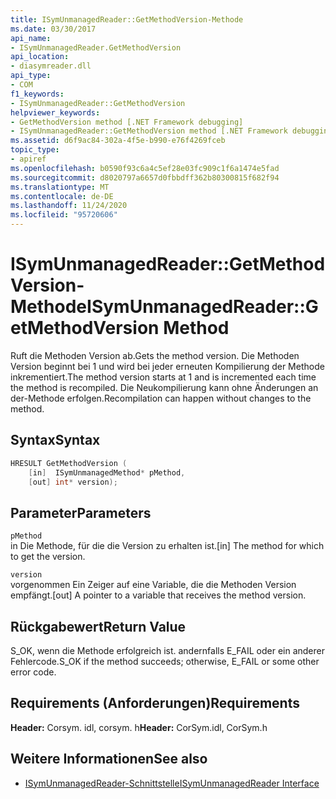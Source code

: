 ```yaml
---
title: ISymUnmanagedReader::GetMethodVersion-Methode
ms.date: 03/30/2017
api_name:
- ISymUnmanagedReader.GetMethodVersion
api_location:
- diasymreader.dll
api_type:
- COM
f1_keywords:
- ISymUnmanagedReader::GetMethodVersion
helpviewer_keywords:
- GetMethodVersion method [.NET Framework debugging]
- ISymUnmanagedReader::GetMethodVersion method [.NET Framework debugging]
ms.assetid: d6f9ac84-302a-4f5e-b990-e76f4269fceb
topic_type:
- apiref
ms.openlocfilehash: b0590f93c6a4c5ef28e03fc909c1f6a1474e5fad
ms.sourcegitcommit: d8020797a6657d0fbbdff362b80300815f682f94
ms.translationtype: MT
ms.contentlocale: de-DE
ms.lasthandoff: 11/24/2020
ms.locfileid: "95720606"
---
```

# <a name="isymunmanagedreadergetmethodversion-method"></a><span data-ttu-id="1fcde-102">ISymUnmanagedReader::GetMethodVersion-Methode</span><span class="sxs-lookup"><span data-stu-id="1fcde-102">ISymUnmanagedReader::GetMethodVersion Method</span></span>

<span data-ttu-id="1fcde-103">Ruft die Methoden Version ab.</span><span class="sxs-lookup"><span data-stu-id="1fcde-103">Gets the method version.</span></span> <span data-ttu-id="1fcde-104">Die Methoden Version beginnt bei 1 und wird bei jeder erneuten Kompilierung der Methode inkrementiert.</span><span class="sxs-lookup"><span data-stu-id="1fcde-104">The method version starts at 1 and is incremented each time the method is recompiled.</span></span> <span data-ttu-id="1fcde-105">Die Neukompilierung kann ohne Änderungen an der-Methode erfolgen.</span><span class="sxs-lookup"><span data-stu-id="1fcde-105">Recompilation can happen without changes to the method.</span></span>  
  
## <a name="syntax"></a><span data-ttu-id="1fcde-106">Syntax</span><span class="sxs-lookup"><span data-stu-id="1fcde-106">Syntax</span></span>  
  
```cpp  
HRESULT GetMethodVersion (  
    [in]  ISymUnmanagedMethod* pMethod,  
    [out] int* version);  
```  
  
## <a name="parameters"></a><span data-ttu-id="1fcde-107">Parameter</span><span class="sxs-lookup"><span data-stu-id="1fcde-107">Parameters</span></span>  

 `pMethod`  
 <span data-ttu-id="1fcde-108">in Die Methode, für die die Version zu erhalten ist.</span><span class="sxs-lookup"><span data-stu-id="1fcde-108">[in] The method for which to get the version.</span></span>  
  
 `version`  
 <span data-ttu-id="1fcde-109">vorgenommen Ein Zeiger auf eine Variable, die die Methoden Version empfängt.</span><span class="sxs-lookup"><span data-stu-id="1fcde-109">[out] A pointer to a variable that receives the method version.</span></span>  
  
## <a name="return-value"></a><span data-ttu-id="1fcde-110">Rückgabewert</span><span class="sxs-lookup"><span data-stu-id="1fcde-110">Return Value</span></span>  

 <span data-ttu-id="1fcde-111">S_OK, wenn die Methode erfolgreich ist. andernfalls E_FAIL oder ein anderer Fehlercode.</span><span class="sxs-lookup"><span data-stu-id="1fcde-111">S_OK if the method succeeds; otherwise, E_FAIL or some other error code.</span></span>  
  
## <a name="requirements"></a><span data-ttu-id="1fcde-112">Requirements (Anforderungen)</span><span class="sxs-lookup"><span data-stu-id="1fcde-112">Requirements</span></span>  

 <span data-ttu-id="1fcde-113">**Header:** Corsym. idl, corsym. h</span><span class="sxs-lookup"><span data-stu-id="1fcde-113">**Header:** CorSym.idl, CorSym.h</span></span>  
  
## <a name="see-also"></a><span data-ttu-id="1fcde-114">Weitere Informationen</span><span class="sxs-lookup"><span data-stu-id="1fcde-114">See also</span></span>

- [<span data-ttu-id="1fcde-115">ISymUnmanagedReader-Schnittstelle</span><span class="sxs-lookup"><span data-stu-id="1fcde-115">ISymUnmanagedReader Interface</span></span>](isymunmanagedreader-interface.md)
